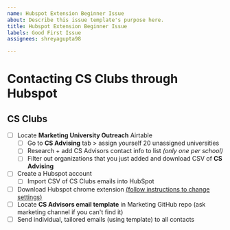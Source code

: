 ```yaml
---
name: Hubspot Extension Beginner Issue
about: Describe this issue template's purpose here.
title: Hubspot Extension Beginner Issue
labels: Good First Issue
assignees: shreyagupta98

---
```


# Contacting CS Clubs through Hubspot
## CS Clubs
- [ ] Locate **Marketing University Outreach** Airtable
  - [ ] Go to **CS Advising** tab > assign yourself 20 unassigned universities 
  - [ ] Research + add CS Advisors contact info to list *(only one per school)*
  - [ ] Filter out organizations that you just added and download CSV of **CS Advising**
- [ ] Create a Hubspot account
  - [ ] Import CSV of CS Clubs emails into HubSpot
- [ ] Download Hubspot chrome extension [(follow instructions to change settings)](https://about.bitproject.org/teams/marketing/growth-marketing/airtable-and-hubspot#hubspot)
- [ ] Locate **CS Advisors email template** in Marketing GitHub repo (ask marketing channel if you can't find it)
- [ ] Send individual, tailored emails (using template) to all contacts
